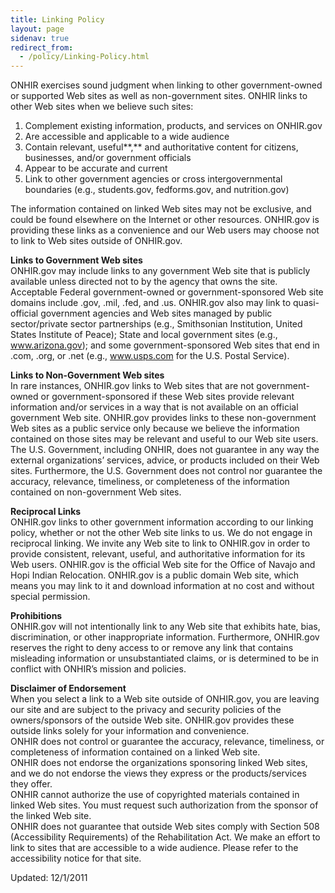 ```yaml
---
title: Linking Policy
layout: page
sidenav: true
redirect_from:
  - /policy/Linking-Policy.html
---
```


ONHIR exercises sound judgment when linking to other government-owned or supported Web sites as well as non-government sites. ONHIR links to other Web sites when we believe such sites:

1.  Complement existing information, products, and services on ONHIR.gov
2.  Are accessible and applicable to a wide audience
3.  Contain relevant, useful**,** and authoritative content for citizens, businesses, and/or government officials
4.  Appear to be accurate and current
5.  Link to other government agencies or cross intergovernmental boundaries (e.g., students.gov, fedforms.gov, and nutrition.gov)

The information contained on linked Web sites may not be exclusive, and could be found elsewhere on the Internet or other resources. ONHIR.gov is providing these links as a convenience and our Web users may choose not to link to Web sites outside of ONHIR.gov.

**Links to Government Web sites**  
ONHIR.gov may include links to any government Web site that is publicly available unless directed not to by the agency that owns the site. Acceptable Federal government-owned or government-sponsored Web site domains include .gov, .mil, .fed, and .us. ONHIR.gov also may link to quasi-official government agencies and Web sites managed by public sector/private sector partnerships (e.g., Smithsonian Institution, United States Institute of Peace); State and local government sites (e.g., www.arizona.gov); and some government-sponsored Web sites that end in .com, .org, or .net (e.g., www.usps.com for the U.S. Postal Service).

**Links to Non-Government Web sites**  
In rare instances, ONHIR.gov links to Web sites that are not government-owned or government-sponsored if these Web sites provide relevant information and/or services in a way that is not available on an official government Web site. ONHIR.gov provides links to these non-government Web sites as a public service only because we believe the information contained on those sites may be relevant and useful to our Web site users. The U.S. Government, including ONHIR, does not guarantee in any way the external organizations’ services, advice, or products included on their Web sites. Furthermore, the U.S. Government does not control nor guarantee the accuracy, relevance, timeliness, or completeness of the information contained on non-government Web sites.

**Reciprocal Links**  
ONHIR.gov links to other government information according to our linking policy, whether or not the other Web site links to us. We do not engage in reciprocal linking. We invite any Web site to link to ONHIR.gov in order to provide consistent, relevant, useful, and authoritative information for its Web users. ONHIR.gov is the official Web site for the Office of Navajo and Hopi Indian Relocation. ONHIR.gov is a public domain Web site, which means you may link to it and download information at no cost and without special permission.

**Prohibitions**  
ONHIR.gov will not intentionally link to any Web site that exhibits hate, bias, discrimination, or other inappropriate information. Furthermore, ONHIR.gov reserves the right to deny access to or remove any link that contains misleading information or unsubstantiated claims, or is determined to be in conflict with ONHIR’s mission and policies.

**Disclaimer of Endorsement**  
When you select a link to a Web site outside of ONHIR.gov, you are leaving our site and are subject to the privacy and security policies of the owners/sponsors of the outside Web site. ONHIR.gov provides these outside links solely for your information and convenience.  
ONHIR does not control or guarantee the accuracy, relevance, timeliness, or completeness of information contained on a linked Web site.  
ONHIR does not endorse the organizations sponsoring linked Web sites, and we do not endorse the views they express or the products/services they offer.  
ONHIR cannot authorize the use of copyrighted materials contained in linked Web sites. You must request such authorization from the sponsor of the linked Web site.  
ONHIR does not guarantee that outside Web sites comply with Section 508 (Accessibility Requirements) of the Rehabilitation Act. We make an effort to link to sites that are accessible to a wide audience. Please refer to the accessibility notice for that site.

Updated: 12/1/2011
